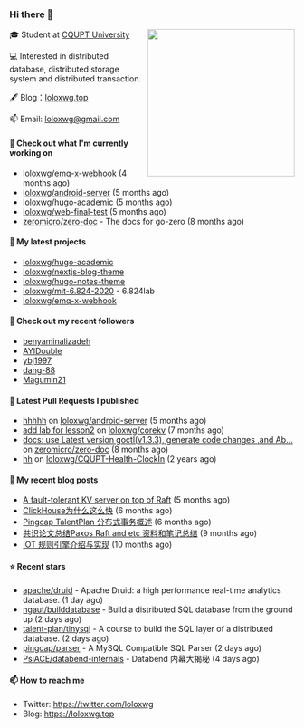 ### Hi there 👋

<img align="right" src="https://raw.githubusercontent.com/muesli/muesli/master/assets/termenv.png" width="260">
 
🎓 Student at [CQUPT University](https://www.cqupt.edu.cn/)

💻 Interested in distributed database, distributed storage system and distributed transaction.

🖋 Blog：[loloxwg.top](https://loloxwg.top)



📫 Email: [loloxwg@gmail.com](mailto:loloxwg@gmail.com)



#### 👷 Check out what I'm currently working on

- [loloxwg/emq-x-webhook](https://github.com/loloxwg/emq-x-webhook) (4 months ago)
- [loloxwg/android-server](https://github.com/loloxwg/android-server) (5 months ago)
- [loloxwg/hugo-academic](https://github.com/loloxwg/hugo-academic) (5 months ago)
- [loloxwg/web-final-test](https://github.com/loloxwg/web-final-test) (5 months ago)
- [zeromicro/zero-doc](https://github.com/zeromicro/zero-doc) - The docs for go-zero (8 months ago)

#### 🌱 My latest projects

- [loloxwg/hugo-academic](https://github.com/loloxwg/hugo-academic)
- [loloxwg/nextjs-blog-theme](https://github.com/loloxwg/nextjs-blog-theme)
- [loloxwg/hugo-notes-theme](https://github.com/loloxwg/hugo-notes-theme)
- [loloxwg/mit-6.824-2020](https://github.com/loloxwg/mit-6.824-2020) - 6.824lab
- [loloxwg/emq-x-webhook](https://github.com/loloxwg/emq-x-webhook)

#### 👯 Check out my recent followers

- [benyaminalizadeh](https://github.com/benyaminalizadeh)
- [AYIDouble](https://github.com/AYIDouble)
- [ybj1997](https://github.com/ybj1997)
- [dang-88](https://github.com/dang-88)
- [Magumin21](https://github.com/Magumin21)

#### 🔨 Latest Pull Requests I published

- [hhhhh](https://github.com/loloxwg/android-server/pull/1) on [loloxwg/android-server](https://github.com/loloxwg/android-server) (5 months ago)
- [add lab for lesson2](https://github.com/loloxwg/corekv/pull/1) on [loloxwg/corekv](https://github.com/loloxwg/corekv) (7 months ago)
- [docs: use Latest version goctl(v1.3.3), generate code changes ,and Ab…](https://github.com/zeromicro/zero-doc/pull/121) on [zeromicro/zero-doc](https://github.com/zeromicro/zero-doc) (8 months ago)
- [hh](https://github.com/loloxwg/CQUPT-Health-ClockIn/pull/1) on [loloxwg/CQUPT-Health-ClockIn](https://github.com/loloxwg/CQUPT-Health-ClockIn) (2 years ago)

#### 📜 My recent blog posts

- [A fault-tolerant KV server on top of Raft](https://loloxwg.top/post/a_fault-tolerant_kv_server_on_top_of_raft/) (5 months ago)
- [ClickHouse为什么这么快](https://loloxwg.top/post/clickhouse%E4%B8%BA%E4%BB%80%E4%B9%88%E8%BF%99%E4%B9%88%E5%BF%AB/) (6 months ago)
- [Pingcap TalentPlan 分布式事务概述](https://loloxwg.top/post/%E5%88%86%E5%B8%83%E5%BC%8F%E4%BA%8B%E5%8A%A1%E6%A6%82%E8%BF%B0/) (6 months ago)
- [共识论文总结Paxos Raft and etc 资料和笔记总结](https://loloxwg.top/post/%E5%85%B1%E8%AF%86%E8%AE%BA%E6%96%87%E6%80%BB%E7%BB%93paxos-raft-and-etc-%E8%B5%84%E6%96%99%E5%92%8C%E7%AC%94%E8%AE%B0%E6%80%BB%E7%BB%93/) (9 months ago)
- [IOT 规则引擎介绍与实现](https://loloxwg.top/post/iot%E8%A7%84%E5%88%99%E5%BC%95%E6%93%8E/) (10 months ago)

#### ⭐ Recent stars

- [apache/druid](https://github.com/apache/druid) - Apache Druid: a high performance real-time analytics database. (1 day ago)
- [ngaut/builddatabase](https://github.com/ngaut/builddatabase) - Build a distributed SQL database from the ground up (2 days ago)
- [talent-plan/tinysql](https://github.com/talent-plan/tinysql) - A course to build the SQL layer of a distributed database. (2 days ago)
- [pingcap/parser](https://github.com/pingcap/parser) - A MySQL Compatible SQL Parser (2 days ago)
- [PsiACE/databend-internals](https://github.com/PsiACE/databend-internals) - Databend 内幕大揭秘 (4 days ago)

#### 📫 How to reach me

- Twitter: https://twitter.com/loloxwg
- Blog: https://loloxwg.top

